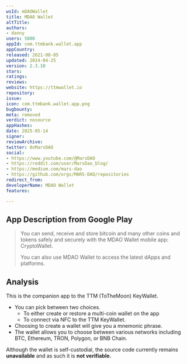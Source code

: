 ```yaml
---
wsId: mDAOWallet
title: MDAO Wallet
altTitle: 
authors:
- danny
users: 5000
appId: com.ttmbank.wallet.app
appCountry: 
released: 2021-08-05
updated: 2024-04-25
version: 2.3.10
stars: 
ratings: 
reviews: 
website: https://ttmwallet.io
repository: 
issue: 
icon: com.ttmbank.wallet.app.png
bugbounty: 
meta: removed
verdict: nosource
appHashes: 
date: 2025-05-14
signer: 
reviewArchive: 
twitter: 0xMarsDAO
social:
- https://www.youtube.com/@MarsDAO
- https://reddit.com/user/MarsDao_blog/
- https://medium.com/mars-dao
- https://github.com/orgs/MARS-DAO/repositories
redirect_from: 
developerName: MDAO Wallet
features: 

---
```


## App Description from Google Play 

> You can send, receive and store bitcoin and many other coins and tokens safely and securely with the MDAO Wallet mobile app: CryptoWallet.
>
> You can also use MDAO Wallet to access the latest dApps and platforms.

## Analysis 

This is the companion app to the TTM (ToTheMoon) KeyWallet. 

- You can pick between two choices.
    * To either create or restore a multi-coin wallet on the app  
    * To connect via NFC to the TTM KeyWallet.
- Choosing to create a wallet will give you a mnemonic phrase.
- The wallet allows you to choose between various networks including BTC, Ethereum, TRON, Polygon, or BNB Chain.

Although the wallet is self-custodial, the source code currently remains **unavailable** and as such it is **not verifiable.**

